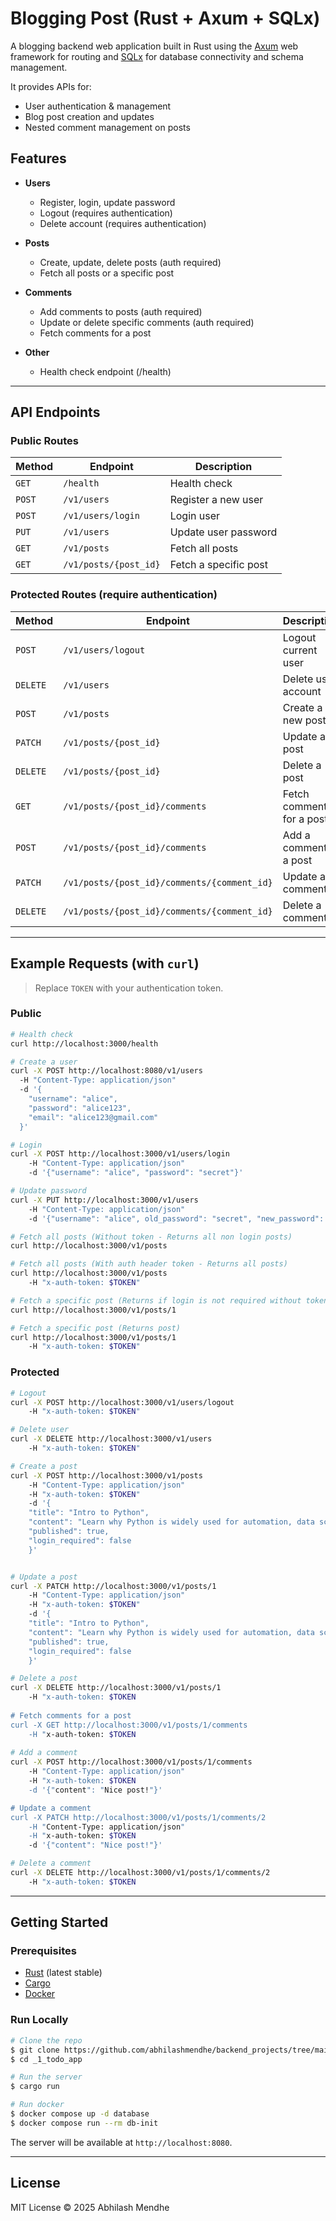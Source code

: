# Blogging Post (Rust + Axum + SQLx)

A blogging backend web application built in Rust using the [Axum](https://github.com/tokio-rs/axum) web framework for routing and [SQLx](https://github.com/launchbadge/sqlx) for database connectivity and schema management.   

It provides APIs for:
* User authentication & management
* Blog post creation and updates
* Nested comment management on posts

## Features

* **Users**
  * Register, login, update password
  * Logout (requires authentication)
  * Delete account (requires authentication)

* **Posts**
  * Create, update, delete posts (auth required)
  * Fetch all posts or a specific post

* **Comments**
  * Add comments to posts (auth required)
  * Update or delete specific comments (auth required)
  * Fetch comments for a post

* **Other**
  * Health check endpoint (/health)
---
## API Endpoints

### Public Routes
| Method | Endpoint | Description |
|--------|----------|-------------|
| `GET`  | `/health` | Health check |
| `POST` | `/v1/users` | Register a new user |
| `POST` | `/v1/users/login` | Login user |
| `PUT`  | `/v1/users` | Update user password |
| `GET`  | `/v1/posts` | Fetch all posts |
| `GET`  | `/v1/posts/{post_id}` | Fetch a specific post |

### Protected Routes (require authentication)
| Method | Endpoint | Description |
|--------|----------|-------------|
| `POST` | `/v1/users/logout` | Logout current user |
| `DELETE` | `/v1/users` | Delete user account |
| `POST` | `/v1/posts` | Create a new post |
| `PATCH` | `/v1/posts/{post_id}` | Update a post |
| `DELETE` | `/v1/posts/{post_id}` | Delete a post |
| `GET` | `/v1/posts/{post_id}/comments` | Fetch comments for a post |
| `POST` | `/v1/posts/{post_id}/comments` | Add a comment to a post |
| `PATCH` | `/v1/posts/{post_id}/comments/{comment_id}` | Update a comment |
| `DELETE` | `/v1/posts/{post_id}/comments/{comment_id}` | Delete a comment |

---

## Example Requests (with `curl`)

> Replace `TOKEN` with your authentication token.  

### Public
```bash
# Health check
curl http://localhost:3000/health

# Create a user
curl -X POST http://localhost:8080/v1/users 
  -H "Content-Type: application/json" 
  -d '{
    "username": "alice",
    "password": "alice123",
    "email": "alice123@gmail.com"
  }'

# Login
curl -X POST http://localhost:3000/v1/users/login      
    -H "Content-Type: application/json"      
    -d '{"username": "alice", "password": "secret"}'

# Update password
curl -X PUT http://localhost:3000/v1/users      
    -H "Content-Type: application/json"      
    -d '{"username": "alice", old_password": "secret", "new_password": "new_secret"}'

# Fetch all posts (Without token - Returns all non login posts)
curl http://localhost:3000/v1/posts

# Fetch all posts (With auth header token - Returns all posts)
curl http://localhost:3000/v1/posts
    -H "x-auth-token: $TOKEN"

# Fetch a specific post (Returns if login is not required without token)
curl http://localhost:3000/v1/posts/1

# Fetch a specific post (Returns post)
curl http://localhost:3000/v1/posts/1
    -H "x-auth-token: $TOKEN"

```

### Protected
```bash
# Logout
curl -X POST http://localhost:3000/v1/users/logout      
    -H "x-auth-token: $TOKEN"

# Delete user
curl -X DELETE http://localhost:3000/v1/users     
    -H "x-auth-token: $TOKEN"

# Create a post
curl -X POST http://localhost:3000/v1/posts      
    -H "Content-Type: application/json" 
    -H "x-auth-token: $TOKEN" 
    -d '{
    "title": "Intro to Python", 
    "content": "Learn why Python is widely used for automation, data science, and web development.", 
    "published": true, 
    "login_required": false
    }'


# Update a post
curl -X PATCH http://localhost:3000/v1/posts/1
    -H "Content-Type: application/json" 
    -H "x-auth-token: $TOKEN" 
    -d '{
    "title": "Intro to Python", 
    "content": "Learn why Python is widely used for automation, data science, and web development.", 
    "published": true, 
    "login_required": false
    }'

# Delete a post
curl -X DELETE http://localhost:3000/v1/posts/1
    -H "x-auth-token: $TOKEN
    
# Fetch comments for a post
curl -X GET http://localhost:3000/v1/posts/1/comments
    -H "x-auth-token: $TOKEN
    
# Add a comment
curl -X POST http://localhost:3000/v1/posts/1/comments
    -H "Content-Type: application/json"
    -H "x-auth-token: $TOKEN
    -d '{"content": "Nice post!"}'

# Update a comment
curl -X PATCH http://localhost:3000/v1/posts/1/comments/2
    -H "Content-Type: application/json"
    -H "x-auth-token: $TOKEN
    -d '{"content": "Nice post!"}'

# Delete a comment
curl -X DELETE http://localhost:3000/v1/posts/1/comments/2
    -H "x-auth-token: $TOKEN
```

---

## Getting Started

### Prerequisites
- [Rust](https://www.rust-lang.org/tools/install) (latest stable)
- [Cargo](https://doc.rust-lang.org/cargo/)
- [Docker](https://www.docker.com/)

### Run Locally
```bash
# Clone the repo
$ git clone https://github.com/abhilashmendhe/backend_projects/tree/main/_2_personal_blogging
$ cd _1_todo_app

# Run the server
$ cargo run

# Run docker
$ docker compose up -d database
$ docker compose run --rm db-init
```

The server will be available at `http://localhost:8080`.

---

## License
MIT License © 2025 Abhilash Mendhe

